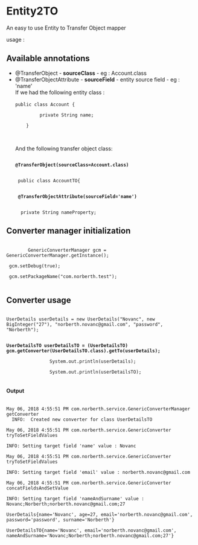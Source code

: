 # Entity2TO

An easy to use Entity to Transfer Object mapper


usage : 

<h2>Available annotations </h2>
<ul>
<li> @TransferObject - <b>sourceClass</b> - eg : Account.class</li>
<li> @TransferObjectAttribute - <b>sourceField</b> - entity source field - eg : 'name'
<br/> If we had the following entity class :
<br/>
<code>
public class Account {
<br/>         private String name;
<br/>    }
<br/>  
</code>
<br /> And the following transfer object class:
<code>
<br/>
<b style={'color':'red'}>@TransferObject(sourceClass=Account.class)</b>
<br/>
 public class AccountTO{
<br/>
 <b>@TransferObjectAttribute(sourceField='name')</b>
<br/>
  private String nameProperty;
</code>
</li>
</ul>

<h2>Converter manager initialization</h2>

<code>
        GenericConverterManager gcm = GenericConverterManager.getInstance();
       <br> gcm.setDebug(true);
       <br> gcm.setPackageName("com.norberth.test");
       
</code>
<h2> Converter usage </h2>
<code>
UserDetails userDetails = new UserDetails("Novanc", new BigInteger("27"), "norberth.novanc@gmail.com", "password", "Norberth");
<b>
<br/>UserDetailsTO userDetailsTO = (UserDetailsTO) gcm.getConverter(UserDetailsTO.class).getTo(userDetails);
</b>
                System.out.println(userDetails);
<br>                System.out.println(userDetailsTO);
                </code>
                
<h4>Output </h4>
<code>
May 06, 2018 4:55:51 PM com.norberth.service.GenericConverterManager getConverter
  INFO:  Created new converter for class UserDetailsTO
<br/>May 06, 2018 4:55:51 PM com.norberth.service.GenericConverter tryToSetFieldValues
<br/>INFO: Setting target field 'name' value : Novanc
<br/>May 06, 2018 4:55:51 PM com.norberth.service.GenericConverter tryToSetFieldValues
<br/>INFO: Setting target field 'email' value : norberth.novanc@gmail.com
<br/>May 06, 2018 4:55:51 PM com.norberth.service.GenericConverter concatFieldsAndSetValue
<br/>INFO: Setting target field 'nameAndSurname' value : Novanc;Norberth;norberth.novanc@gmail.com;27
<br/>UserDetails{name='Novanc', age=27, email='norberth.novanc@gmail.com', password='password', surname='Norberth'}
<br/>UserDetailsTO{name='Novanc', email='norberth.novanc@gmail.com', nameAndSurname='Novanc;Norberth;norberth.novanc@gmail.com;27'}
</code>